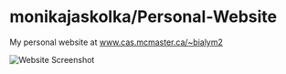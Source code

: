 # monikajaskolka/Personal-Website
My personal website at www.cas.mcmaster.ca/~bialym2

![Website Screenshot](https://github.com/monikajaskolka/Personal-Website/blob/master/images/mainpage.png "Website Screenshot")
